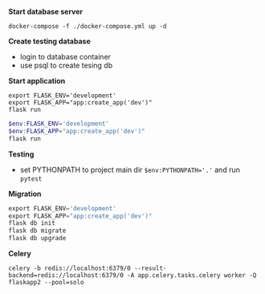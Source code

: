 **Start database server**
```shell
docker-compose -f ./docker-compose.yml up -d
```

**Create testing database**
* login to database container
* use psql to create tesing db

**Start application**
```shell
export FLASK_ENV='development'
export FLASK_APP="app:create_app('dev')"
flask run
```

```powershell
$env:FLASK_ENV='development'
$env:FLASK_APP="app:create_app('dev')"
flask run
```

**Testing**
* set PYTHONPATH to project main dir `$env:PYTHONPATH='.'` and run `pytest`

**Migration**
```powershell
export FLASK_ENV='development'
export FLASK_APP="app:create_app('dev')"
flask db init
flask db migrate
flask db upgrade
```

**Celery**
```
celery -b redis://localhost:6379/0 --result-backend=redis://localhost:6379/0 -A app.celery.tasks.celery worker -Q flaskapp2 --pool=solo
```
